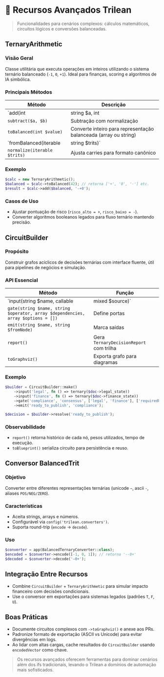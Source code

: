 # 🧮 Recursos Avançados Trilean

> Funcionalidades para cenários complexos: cálculos matemáticos, circuitos lógicos e conversões balanceadas.

## TernaryArithmetic
### Visão Geral
Classe utilitária que executa operações em inteiros utilizando o sistema ternário balanceado (`-1`, `0`, `+1`). Ideal para finanças, scoring e algoritmos de IA simbólica.

### Principais Métodos
| Método | Descrição |
| --- | --- |
| `add(int|string $a, int|string $b)` | Soma números balanceados (aceita strings codificadas) |
| `subtract($a, $b)` | Subtração com normalização |
| `toBalanced(int $value)` | Converte inteiro para representação balanceada (array ou string) |
| `fromBalanced(iterable|string $trits)` | Converte representação para inteiro |
| `normalize(iterable $trits)` | Ajusta carries para formato canônico |

### Exemplo
```php
$calc = new TernaryArithmetic();
$balanced = $calc->toBalanced(42); // retorna ['+', '0', '-'] etc.
$result = $calc->add($balanced, '-+0');
```

### Casos de Uso
- Ajustar pontuação de risco (`risco_alto = +`, `risco_baixo = -`).
- Converter algoritmos booleanos legados para fluxo ternário mantendo precisão.

## CircuitBuilder
### Propósito
Construir grafos acíclicos de decisões ternárias com interface fluente, útil para pipelines de negócios e simulação.

### API Essencial
| Método | Função |
| --- | --- |
| `input(string $name, callable|mixed $source)` | Define entradas |
| `gate(string $name, string $operator, array $dependencies, array $options = [])` | Define portas |
| `emit(string $name, string $fromNode)` | Marca saídas |
| `report()` | Gera `TernaryDecisionReport` com trilha |
| `toGraphviz()` | Exporta grafo para diagramas |

### Exemplo
```php
$builder = CircuitBuilder::make()
    ->input('legal', fn () => ternary($doc->legal_state))
    ->input('finance', fn () => ternary($doc->finance_state))
    ->gate('compliance', 'consensus', ['legal', 'finance'], ['requiredRatio' => 0.6])
    ->emit('ready_to_publish', 'compliance');

$decision = $builder->resolve('ready_to_publish');
```

### Observabilidade
- `report()` retorna histórico de cada nó, pesos utilizados, tempo de execução.
- `toBlueprint()` serializa circuito para persistência e reuso.

## Conversor BalancedTrit
### Objetivo
Converter entre diferentes representações ternárias (unicode `−`, ascii `-`, aliases `POS/NEG/ZERO`).

### Características
- Aceita strings, arrays e números.
- Configurável via `config('trilean.converters')`.
- Suporta round-trip (`encode` -> `decode`).

### Uso
```php
$converter = app(BalancedTernaryConverter::class);
$encoded = $converter->encode([-1, 0, 1]); // retorna '--0+'
$decoded = $converter->decode('−0+');
```

## Integração Entre Recursos
- Combine `CircuitBuilder` + `TernaryArithmetic` para simular impacto financeiro com decisões condicionais.
- Use o conversor em exportações para sistemas legados (padrões `T`, `F`, `U`).

## Boas Práticas
- Documente circuitos complexos com `->toGraphviz()` e anexe aos PRs.
- Padronize formato de exportação (ASCII vs Unicode) para evitar divergências em logs.
- Ao lidar com altas cargas, cache resultados do `CircuitBuilder` usando `encodedVector` como chave.

> Os recursos avançados oferecem ferramentas para dominar cenários além dos ifs tradicionais, levando o Trilean a domínios de automação mais sofisticados.
